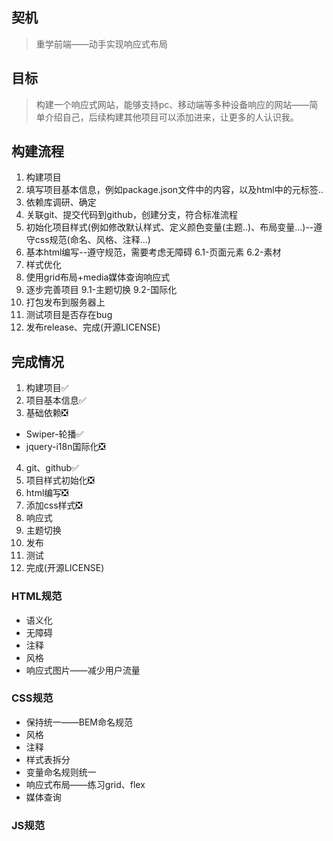 ## 契机
>重学前端——动手实现响应式布局

## 目标
>构建一个响应式网站，能够支持pc、移动端等多种设备响应的网站——简单介绍自己，后续构建其他项目可以添加进来，让更多的人认识我。

## 构建流程
1. 构建项目
2. 填写项目基本信息，例如package.json文件中的内容，以及html中的元标签..
3. 依赖库调研、确定
4. 关联git、提交代码到github，创建分支，符合标准流程
5. 初始化项目样式(例如修改默认样式、定义颜色变量(主题..)、布局变量...)--遵守css规范(命名、风格、注释...)
6. 基本html编写--遵守规范，需要考虑无障碍
  6.1-页面元素
  6.2-素材
7. 样式优化
8. 使用grid布局+media媒体查询响应式
9. 逐步完善项目
  9.1-主题切换
  9.2-国际化
10.   打包发布到服务器上
11.   测试项目是否存在bug
12.   发布release、完成(开源LICENSE)

## 完成情况
1. 构建项目✅
2. 项目基本信息✅
3. 基础依赖❎
  - Swiper-轮播✅
  - jquery-i18n国际化❎
4. git、github✅
5. 项目样式初始化❎
6. html编写❎
7. 添加css样式❎
8. 响应式
9. 主题切换
10. 发布
11. 测试
12. 完成(开源LICENSE)

### HTML规范
- 语义化
- 无障碍
- 注释
- 风格
- 响应式图片——减少用户流量

### CSS规范
- 保持统一——BEM命名规范
- 风格
- 注释
- 样式表拆分
- 变量命名规则统一
- 响应式布局——练习grid、flex
- 媒体查询

### JS规范